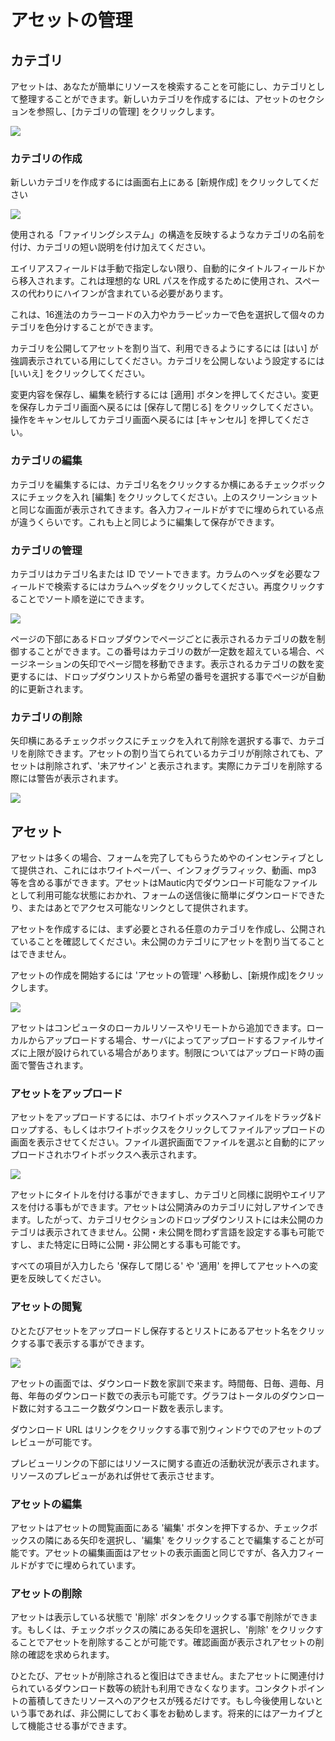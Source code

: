 # アセットの管理
## カテゴリ
アセットは、あなたが簡単にリソースを検索することを可能にし、カテゴリとして整理することができます。新しいカテゴリを作成するには、アセットのセクションを参照し、[カテゴリの管理] をクリックします。

![](/assets/media/settings-categories.jpg)

### カテゴリの作成

新しいカテゴリを作成するには画面右上にある [新規作成] をクリックしてください

![](/assets/media/add-new-category.jpg)

使用される「ファイリングシステム」の構造を反映するようなカテゴリの名前を付け、カテゴリの短い説明を付け加えてください。

エイリアスフィールドは手動で指定しない限り、自動的にタイトルフィールドから移入されます。これは理想的な URL パスを作成するために使用され、スペースの代わりにハイフンが含まれている必要があります。

これは、16進法のカラーコードの入力やカラーピッカーで色を選択して個々のカテゴリを色分けすることができます。

カテゴリを公開してアセットを割り当て、利用できるようにするには [はい] が強調表示されている用にしてください。カテゴリを公開しないよう設定するには [いいえ] をクリックしてください。

変更内容を保存し、編集を続行するには [適用] ボタンを押してください。変更を保存しカテゴリ画面へ戻るには [保存して閉じる] をクリックしてください。操作をキャンセルしてカテゴリ画面へ戻るには [キャンセル] を押してください。

### カテゴリの編集

カテゴリを編集するには、カテゴリ名をクリックするか横にあるチェックボックスにチェックを入れ [編集] をクリックしてください。上のスクリーンショットと同じな画面が表示されてきます。各入力フィールドがすでに埋められている点が違うくらいです。これも上と同じように編集して保存ができます。

### カテゴリの管理

カテゴリはカテゴリ名または ID でソートできます。カラムのヘッダを必要なフィールドで検索するにはカラムヘッダをクリックしてください。再度クリックすることでソート順を逆にできます。

![](/assets/media/sorting-categories.jpg)

ページの下部にあるドロップダウンでページごとに表示されるカテゴリの数を制御することができます。この番号はカテゴリの数が一定数を超えている場合、ページネーションの矢印でページ間を移動できます。表示されるカテゴリの数を変更するには、ドロップダウンリストから希望の番号を選択する事でページが自動的に更新されます。

### カテゴリの削除

矢印横にあるチェックボックスにチェックを入れて削除を選択する事で、カテゴリを削除できます。アセットの割り当てられているカテゴリが削除されても、アセットは削除されず、'未アサイン' と表示されます。実際にカテゴリを削除する際には警告が表示されます。

![](/assets/media/delete-categories.jpg)

## アセット

アセットは多くの場合、フォームを完了してもらうためやのインセンティブとして提供され、これにはホワイトペーパー、インフォグラフィック、動画、mp3 等を含める事ができます。アセットはMautic内でダウンロード可能なファイルとして利用可能な状態におかれ、フォームの送信後に簡単にダウンロードできたり、またはあとでアクセス可能なリンクとして提供されます。

アセットを作成するには、まず必要とされる任意のカテゴリを作成し、公開されていることを確認してください。未公開のカテゴリにアセットを割り当てることはできません。

アセットの作成を開始するには 'アセットの管理' へ移動し、[新規作成]をクリックします。

![](/assets/media/new-asset.jpg)

アセットはコンピュータのローカルリソースやリモートから追加できます。ローカルからアップロードする場合、サーバによってアップロードするファイルサイズに上限が設けられている場合があります。制限についてはアップロード時の画面で警告されます。


### アセットをアップロード
アセットをアップロードするには、ホワイトボックスへファイルをドラッグ&ドロップする、もしくはホワイトボックスをクリックしてファイルアップロードの画面を表示させてください。ファイル選択画面でファイルを選ぶと自動的にアップロードされホワイトボックスへ表示されます。

![](/assets/media/assign-asset-to-category.jpg)

アセットにタイトルを付ける事ができますし、カテゴリと同様に説明やエイリアスを付ける事もができます。アセットは公開済みのカテゴリに対しアサインできます。したがって、カテゴリセクションのドロップダウンリストには未公開のカテゴリは表示されてきません。公開・未公開を問わず言語を設定する事も可能ですし、また特定に日時に公開・非公開とする事も可能です。

すべての項目が入力したら '保存して閉じる' や '適用' を押してアセットへの変更を反映してください。

### アセットの閲覧

ひとたびアセットをアップロードし保存するとリストにあるアセット名をクリックする事で表示する事ができます。

![](/assets/media/asset-stats.jpg)

アセットの画面では、ダウンロード数を家訓で来ます。時間毎、日毎、週毎、月毎、年毎のダウンロード数での表示も可能です。グラフはトータルのダウンロード数に対するユニーク数ダウンロード数を表示します。

ダウンロード URL はリンクをクリックする事で別ウィンドウでのアセットのプレビューが可能です。

プレビューリンクの下部にはリソースに関する直近の活動状況が表示されます。リソースのプレビューがあれば併せて表示させます。

### アセットの編集

アセットはアセットの閲覧画面にある '編集' ボタンを押下するか、チェックボックスの隣にある矢印を選択し、'編集' をクリックすることで編集することが可能です。アセットの編集画面はアセットの表示画面と同じですが、各入力フィールドがすでに埋められています。

### アセットの削除

アセットは表示している状態で '削除' ボタンをクリックする事で削除ができます。もしくは、チェックボックスの隣にある矢印を選択し、'削除' をクリックすることでアセットを削除することが可能です。確認画面が表示されアセットの削除の確認を求められます。

ひとたび、アセットが削除されると復旧はできません。またアセットに関連付けられているダウンロード数等の統計も利用できなくなります。コンタクトポイントの蓄積してきたリソースへのアクセスが残るだけです。もし今後使用しないという事であれば、非公開にしておく事をお勧めします。将来的にはアーカイブとして機能させる事ができます。
